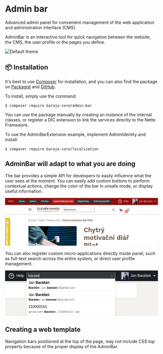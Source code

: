 Admin bar
=========

Advanced admin panel for convenient management of the web application and administration interface (CMS).

AdminBar is an interactive tool for quick navigation between the website, the CMS, the user profile or the pages you define.

![Default theme](doc/default-theme.png)

📦 Installation
---------------

It's best to use [Composer](https://getcomposer.org) for installation, and you can also find the package on
[Packagist](https://packagist.org/packages/baraja-core/admin-bar) and
[GitHub](https://github.com/baraja-core/admin-bar).

To install, simply use the command:

```
$ composer require baraja-core/admin-bar
```

You can use the package manually by creating an instance of the internal classes, or register a DIC extension to link the services directly to the Nette Framework.

To use the AdminBarExtension example, implement AdminIdentity and install:

```
$ composer require baraja-core/localization
```

AdminBar will adapt to what you are doing
-----------------------------------------

The bar provides a simple API for developers to easily influence what the user sees at the moment. You can easily add custom buttons to perform contextual actions, change the color of the bar in unsafe mode, or display useful information.

![Default theme](doc/extra-panels.png)

You can also register custom micro-applications directly inside panel, such as full-text search across the entire system, or direct user profile management.

![Default theme](doc/search-module.png)

Creating a web template
-----------------------------------------
Navigation bars positioned at the top of the page, may not include CSS top property because of the proper display of the AdminBar.
